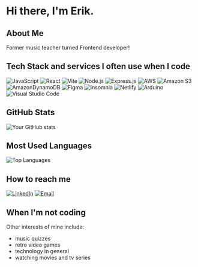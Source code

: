 # Hi there, I'm Erik.

## About Me
Former music teacher turned Frontend developer!

## Tech Stack and services I often use when I code
![JavaScript](https://img.shields.io/badge/javascript-%23323330.svg?style=for-the-badge&logo=javascript&logoColor=%23F7DF1E)
![React](https://img.shields.io/badge/react-%2320232a.svg?style=for-the-badge&logo=react&logoColor=%2361DAFB)
![Vite](https://img.shields.io/badge/vite-%23646CFF.svg?style=for-the-badge&logo=vite&logoColor=white)
![Node.js](https://img.shields.io/badge/-Node.js-339933?style=for-the-badge&logo=node.js&logoColor=white)
![Express.js](https://img.shields.io/badge/express.js-%23404d59.svg?style=for-the-badge&logo=express&logoColor=%2361DAFB)
![AWS](https://img.shields.io/badge/AWS-%23FF9900.svg?style=for-the-badge&logo=amazon-aws&logoColor=white)
![Amazon S3](https://img.shields.io/badge/Amazon%20S3-FF9900?style=for-the-badge&logo=amazons3&logoColor=white)
![AmazonDynamoDB](https://img.shields.io/badge/Amazon%20DynamoDB-4053D6?style=for-the-badge&logo=Amazon%20DynamoDB&logoColor=white)
![Figma](https://img.shields.io/badge/figma-%23F24E1E.svg?style=for-the-badge&logo=figma&logoColor=white)
![Insomnia](https://img.shields.io/badge/Insomnia-black?style=for-the-badge&logo=insomnia&logoColor=5849BE)
![Netlify](https://img.shields.io/badge/netlify-%23000000.svg?style=for-the-badge&logo=netlify&logoColor=#00C7B7)
![Arduino](https://img.shields.io/badge/-Arduino-00979D?style=for-the-badge&logo=Arduino&logoColor=white)
![Visual Studio Code](https://img.shields.io/badge/Visual%20Studio%20Code-0078d7.svg?style=for-the-badge&logo=visual-studio-code&logoColor=white)

## GitHub Stats
![Your GitHub stats](https://github-readme-stats.vercel.app/api?username=Eikei7&show_icons=true&theme=radical)

## Most Used Languages
![Top Languages](https://github-readme-stats.vercel.app/api/top-langs/?username=Eikei7&layout=compact&theme=radical)

## How to reach me
[![LinkedIn](https://img.shields.io/badge/-LinkedIn-0077B5?style=flat-square&logo=linkedin&logoColor=white)](https://linkedin.com/in/erik-karlsson7)
[![Email](https://img.shields.io/badge/-Email-D14836?style=flat-square&logo=gmail&logoColor=white)](mailto:erikmatfors@gmail.com)

## When I'm not coding
Other interests of mine include:
- music quizzes
- retro video games
- technology in general
- watching movies and tv series
